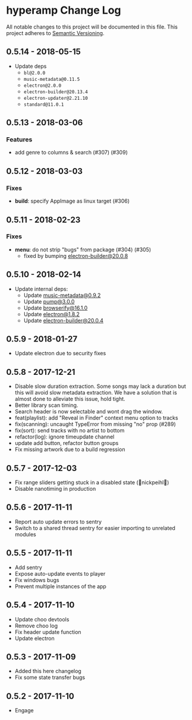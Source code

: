 # hyperamp Change Log
All notable changes to this project will be documented in this file.
This project adheres to [Semantic Versioning](http://semver.org/).

## 0.5.14 - 2018-05-15
* Update deps
  * `bl@2.0.0`
  * `music-metadata@0.11.5`
  * `electron@2.0.0`
  * `electron-builder@20.13.4`
  * `electron-updater@2.21.10`
  * `standard@11.0.1`

## 0.5.13 - 2018-03-06

### Features
* add genre to columns & search (#307) (#309)

## 0.5.12 - 2018-03-03

### Fixes
* **build**: specify AppImage as linux target (#306)

## 0.5.11 - 2018-02-23

### Fixes
* **menu**: do not strip "bugs" from package (#304) (#305)
  * fixed by bumping electron-builder@20.0.8

## 0.5.10 - 2018-02-14
* Update internal deps:
  * Update music-metadata@0.9.2
  * Update pump@3.0.0
  * Update browserify@16.1.0
  * Update electron@1.8.2
  * Update electron-builder@20.0.4

## 0.5.9 - 2018-01-27
* Update electron due to security fixes

## 0.5.8 - 2017-12-21
* Disable slow duration extraction.  Some songs may lack a duration but this will avoid slow metadata extraction.  We have a solution that is almost done to alleviate this issue, hold tight.
* Better library scan timing.
* Search header is now selectable and wont drag the window.
* feat(playlist): add "Reveal in Finder" context menu option to tracks
* fix(scanning): uncaught TypeError from missing "no" prop (#289)
* fix(sort): send tracks with no artist to bottom
* refactor(log): ignore timeupdate channel
* update add button, refactor button groups
* Fix missing artwork due to a build regression

## 0.5.7 - 2017-12-03
* Fix range sliders getting stuck in a disabled state (🙏nickpeihl🙏)
* Disable nanotiming in production

## 0.5.6 - 2017-11-11
* Report auto update errors to sentry
* Switch to a shared thread sentry for easier importing to unrelated modules

## 0.5.5 - 2017-11-11
* Add sentry
* Expose auto-update events to player
* Fix windows bugs
* Prevent multiple instances of the app


## 0.5.4 - 2017-11-10
* Update choo devtools
* Remove choo log
* Fix header update function
* Update electron

## 0.5.3 - 2017-11-09
* Added this here changelog
* Fix some state transfer bugs

## 0.5.2 - 2017-11-10
* Engage
